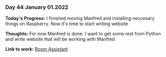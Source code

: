 ### Day 44 January 01.2022

**Today's Progress:** I finished moving Manfred and installing neccesary things on Raspberry. Now it's time to start writing website

**Thoughts:** For now Manfred is done. I want to get some rest from Python and write website that will be working with Manfred

**Link to work:** [Room Assistant](https://github.com/Pablo203/RoomAssistant/)